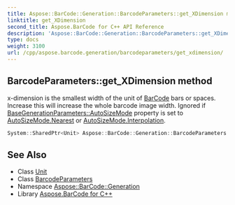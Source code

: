 ```yaml
---
title: Aspose::BarCode::Generation::BarcodeParameters::get_XDimension method
linktitle: get_XDimension
second_title: Aspose.BarCode for C++ API Reference
description: 'Aspose::BarCode::Generation::BarcodeParameters::get_XDimension method. x-dimension is the smallest width of the unit of BarCode bars or spaces. Increase this will increase the whole barcode image width. Ignored if BaseGenerationParameters::AutoSizeMode property is set to AutoSizeMode.Nearest or AutoSizeMode.Interpolation in C++.'
type: docs
weight: 3100
url: /cpp/aspose.barcode.generation/barcodeparameters/get_xdimension/
---
```

## BarcodeParameters::get_XDimension method


x-dimension is the smallest width of the unit of [BarCode](../../../aspose.barcode/) bars or spaces. Increase this will increase the whole barcode image width. Ignored if [BaseGenerationParameters::AutoSizeMode](../) property is set to [AutoSizeMode.Nearest](../../autosizemode/) or [AutoSizeMode.Interpolation](../../autosizemode/).

```cpp
System::SharedPtr<Unit> Aspose::BarCode::Generation::BarcodeParameters::get_XDimension() const
```

## See Also

* Class [Unit](../../unit/)
* Class [BarcodeParameters](../)
* Namespace [Aspose::BarCode::Generation](../../)
* Library [Aspose.BarCode for C++](../../../)
